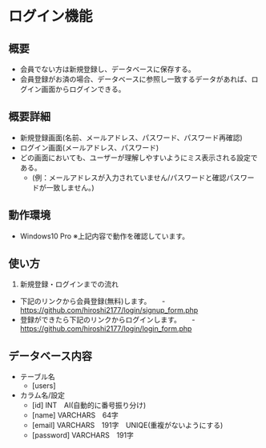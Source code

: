 # ログイン機能


## 概要
- 会員でない方は新規登録し、データベースに保存する。
- 会員登録がお済の場合、データベースに参照し一致するデータがあれば、ログイン画面からログインできる。

## 概要詳細
- 新規登録画面(名前、メールアドレス、パスワード、パスワード再確認)
- ログイン画面(メールアドレス、パスワード)
- どの画面においても、ユーザーが理解しやすいようにミス表示される設定である。
  - (例：メールアドレスが入力されていません/パスワードと確認パスワードが一致しません。)


## 動作環境
- Windows10 Pro   ※上記内容で動作を確認しています。

## 使い方
1. 新規登録・ログインまでの流れ
- 下記のリンクから会員登録(無料)します。
　 - https://github.com/hiroshi2177/login/signup_form.php
- 登録ができたら下記のリンクからログインします。
　 - https://github.com/hiroshi2177/login/login_form.php


## データベース内容
 - テーブル名
      - [users]
 - カラム名/設定
      - [id]        INT　AI(自動的に番号振り分け)
      - [name]      VARCHARS　64字　
      - [email]     VARCHARS　191字　UNIQE(重複がないようにする)
      - [password]  VARCHARS　191字　
